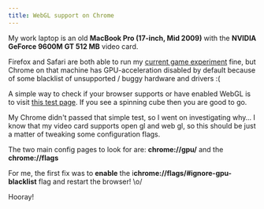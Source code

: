 ```yaml
---
title: WebGL support on Chrome
---
```


My work laptop is an old __MacBook Pro (17-inch, Mid 2009)__ 
with the __NVIDIA GeForce 9600M GT 512 MB__ video card.

Firefox and Safari are both able to run my [current game experiment][conveyor]
fine, but Chrome on that machine has GPU-acceleration disabled 
by default because of some blacklist of unsupported / buggy 
hardware and drivers :(

A simple way to check if your browser supports or have
enabled WebGL is to visit [this test page][webgltest].
If you see a spinning cube then you are good to go.

My Chrome didn't passed that simple test, so I went on investigating
why… I know that my video card supports open gl and web gl, so 
this should be just a matter of tweaking some configuration
flags.

The two main config pages to look for are: **chrome://gpu/**
and the **chrome://flags**

For me, the first fix was to **enable** the i**chrome://flags/#ignore-gpu-blacklist**
flag and restart the browser! \o/

Hooray!

[conveyor]: https://github.com/20kbudget/conveyor
[webgltest]: https://get.webgl.org/
[aboutgpu]: chrome://gpu/
[aboutflags]: chrome://flags/
[ignoreblacklist]: chrome://flags/#ignore-gpu-blacklist
